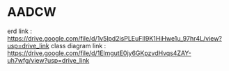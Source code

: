 # AADCW
erd link : https://drive.google.com/file/d/1v5lpd2isPLEuFIl9K1HiHwe1u_97hr4L/view?usp=drive_link
class diagram link : https://drive.google.com/file/d/1ElmgutE0jy6GKpzvdHvqs4ZAY-uh7wfg/view?usp=drive_link
